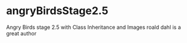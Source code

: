 # angryBirdsStage2.5
Angry Birds stage 2.5 with Class Inheritance and Images
roald dahl is a great author